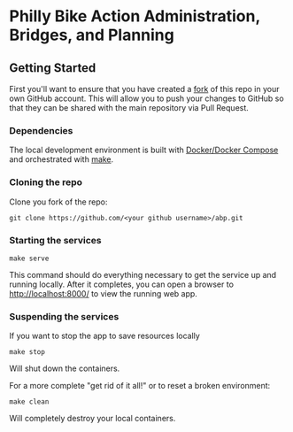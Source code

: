 # Philly Bike Action Administration, Bridges, and Planning

## Getting Started

First you'll want to ensure that you have created a
[fork](https://github.com/PhillyBikeAction/abp/fork)
of this repo in your own GitHub account.
This will allow you to push your changes to GitHub so that they can be shared with the main
repository via Pull Request.

### Dependencies

The local development environment is built with
[Docker/Docker Compose](https://www.docker.com/products/docker-desktop/)
and orchestrated with [make](https://www.gnu.org/software/make/).

### Cloning the repo

Clone you fork of the repo:

```shell
git clone https://github.com/<your github username>/abp.git
```

### Starting the services

```shell
make serve
```

This command should do everything necessary to get the service up and running locally.
After it completes, you can open a browser to [http://localhost:8000/](http://localhost:8000)
to view the running web app.

### Suspending the services

If you want to stop the app to save resources locally

```shell
make stop
```

Will shut down the containers.

For a more complete "get rid of it all!" or to reset a broken environment:

```
make clean
```

Will completely destroy your local containers.
